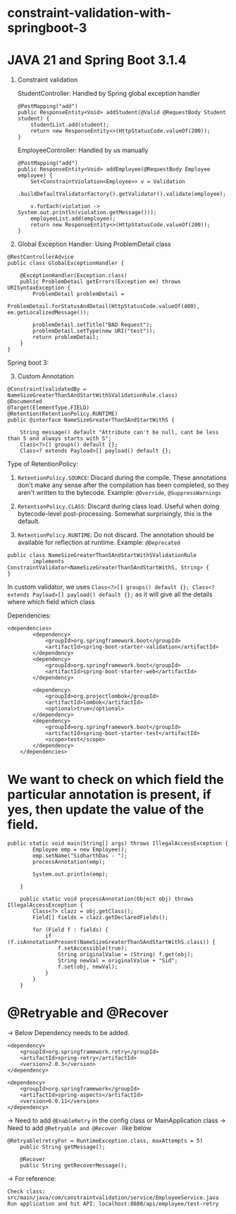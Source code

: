 # constraint-validation-with-springboot-3

# JAVA 21 and Spring Boot 3.1.4
1. Constraint validation

    StudentController: Handled by Spring global exception handler
    ```
    @PostMapping("add")
    public ResponseEntity<Void> addStudent(@Valid @RequestBody Student student) {
        studentList.add(student);
        return new ResponseEntity<>(HttpStatusCode.valueOf(200));
    }
    
    ```
    EmployeeController: Handled by us manually
    ```
    @PostMapping("add")
    public ResponseEntity<Void> addEmployee(@RequestBody Employee employee) {
        Set<ConstraintViolation<Employee>> v = Validation
                .buildDefaultValidatorFactory().getValidator().validate(employee);

        v.forEach(violation -> System.out.println(violation.getMessage()));
        employeeList.add(employee);
        return new ResponseEntity<>(HttpStatusCode.valueOf(200));
    }
    ```

2. Global Exception Handler: Using ProblemDetail class
```
@RestControllerAdvice
public class GlobalExceptionHandler {

    @ExceptionHandler(Exception.class)
    public ProblemDetail getErrors(Exception ee) throws URISyntaxException {
        ProblemDetail problemDetail =
                ProblemDetail.forStatusAndDetail(HttpStatusCode.valueOf(400), ee.getLocalizedMessage());

        problemDetail.setTitle("BAD Request");
        problemDetail.setType(new URI("test"));
        return problemDetail;
    }
}
```

Spring boot 3:

3. Custom Annotation
```
@Constraint(validatedBy = NameSizeGreaterThan5AndStartWithSValidationRule.class)
@Documented
@Target(ElementType.FIELD)
@Retention(RetentionPolicy.RUNTIME)
public @interface NameSizeGreaterThan5AndStartWithS {

    String message() default "Attribute can't be null, cant be less than 5 and always starts with S";
    Class<?>[] groups() default {};
    Class<? extends Payload>[] payload() default {};

```
Type of RetentionPolicy:
1. ```RetentionPolicy.SOURCE```: Discard during the compile. These annotations don't make any sense after the compilation has been completed, so they aren't written to the bytecode. Example: ```@Override```, ```@SuppressWarnings```

2. ```RetentionPolicy.CLASS```: Discard during class load. Useful when doing bytecode-level post-processing. Somewhat surprisingly, this is the default.

3. ```RetentionPolicy.RUNTIME```: Do not discard. The annotation should be available for reflection at runtime. Example: ```@Deprecated```

```
public class NameSizeGreaterThan5AndStartWithSValidationRule
        implements ConstraintValidator<NameSizeGreaterThan5AndStartWithS, String> {
}
```
In custom validator, we uses ```Class<?>[] groups() default {};
    Class<? extends Payload>[] payload() default {};``` as it will give all the details where which field which class

Dependencies:


```
<dependencies>
		<dependency>
			<groupId>org.springframework.boot</groupId>
			<artifactId>spring-boot-starter-validation</artifactId>
		</dependency>
		<dependency>
			<groupId>org.springframework.boot</groupId>
			<artifactId>spring-boot-starter-web</artifactId>
		</dependency>

		<dependency>
			<groupId>org.projectlombok</groupId>
			<artifactId>lombok</artifactId>
			<optional>true</optional>
		</dependency>
		<dependency>
			<groupId>org.springframework.boot</groupId>
			<artifactId>spring-boot-starter-test</artifactId>
			<scope>test</scope>
		</dependency>
	</dependencies>

```

# We want to check on which field the particular annotation is present, if yes, then update the value of the field.

```
public static void main(String[] args) throws IllegalAccessException {
        Employee emp = new Employee();
        emp.setName("SidharthDas - ");
        processAnnotation(emp);

        System.out.println(emp);

    }

    public static void processAnnotation(Object obj) throws IllegalAccessException {
        Class<?> clazz = obj.getClass();
        Field[] fields = clazz.getDeclaredFields();

        for (Field f : fields) {
            if (f.isAnnotationPresent(NameSizeGreaterThan5AndStartWithS.class)) {
                f.setAccessible(true);
                String originalValue = (String) f.get(obj);
                String newVal = originalValue + "Sid";
                f.set(obj, newVal);
            }
        }
    }
```

# @Retryable and @Recover

-> Below Dependency needs to be added.
```
<dependency>
    <groupId>org.springframework.retry</groupId>
    <artifactId>spring-retry</artifactId>
    <version>2.0.3</version>
</dependency>

<dependency>
    <groupId>org.springframework</groupId>
    <artifactId>spring-aspects</artifactId>
    <version>6.0.11</version>
</dependency>
```
-> Need to add ```@EnableRetry``` in the config class or MainApplication class
-> Need to add ```@Retryable and @Recover ``` like below
```
@Retryable(retryFor = RuntimeException.class, maxAttempts = 5)
    public String getMessage();

    @Recover
    public String getRecoverMessage();
```

-> For reference:
```
Check class: src/main/java/com/constraintvalidation/service/EmployeeService.java
Run application and hit API: localhost:8080/api/employee/test-retry
```

